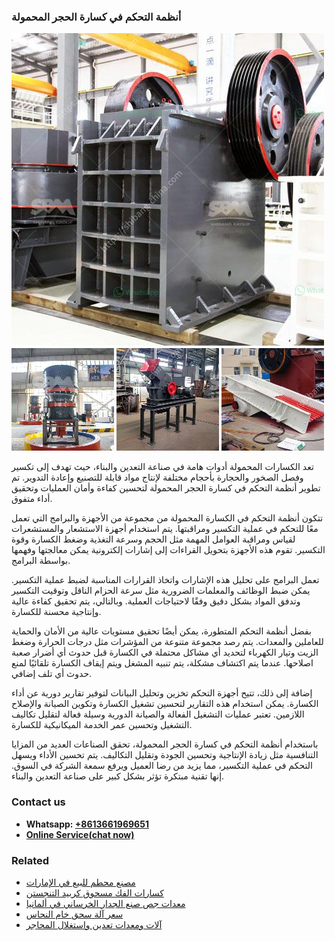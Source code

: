 <h3>أنظمة التحكم في كسارة الحجر المحمولة</h3><img src='1701746506.jpg' alt=''><p>تعد الكسارات المحمولة أدوات هامة في صناعة التعدين والبناء، حيث تهدف إلى تكسير وفصل الصخور والحجارة بأحجام مختلفة لإنتاج مواد قابلة للتصنيع وإعادة التدوير. تم تطوير أنظمة التحكم في كسارة الحجر المحمولة لتحسين كفاءة وأمان العمليات وتحقيق أداء متفوق.</p><p>تتكون أنظمة التحكم في الكسارة المحمولة من مجموعة من الأجهزة والبرامج التي تعمل معًا للتحكم في عملية التكسير ومراقبتها. يتم استخدام أجهزة الاستشعار والمستشعرات لقياس ومراقبة العوامل المهمة مثل الحجم وسرعة التغذية وضغط الكسارة وقوة التكسير. تقوم هذه الأجهزة بتحويل القراءات إلى إشارات إلكترونية يمكن معالجتها وفهمها بواسطة البرامج.</p><p>تعمل البرامج على تحليل هذه الإشارات واتخاذ القرارات المناسبة لضبط عملية التكسير. يمكن ضبط الوظائف والمعلمات الضرورية مثل سرعة الحزام الناقل وتوقيت التكسير وتدفق المواد بشكل دقيق وفقًا لاحتياجات العملية. وبالتالي، يتم تحقيق كفاءة عالية وإنتاجية محسنة للكسارة.</p><p>بفضل أنظمة التحكم المتطورة، يمكن أيضًا تحقيق مستويات عالية من الأمان والحماية للعاملين والمعدات. يتم رصد مجموعة متنوعة من المؤشرات مثل درجات الحرارة وضغط الزيت وتيار الكهرباء لتحديد أي مشاكل محتملة في الكسارة قبل حدوث أي أضرار صعبة اصلاحها. عندما يتم اكتشاف مشكلة، يتم تنبيه المشغل ويتم إيقاف الكسارة تلقائيًا لمنع حدوث أي تلف إضافي.</p><p>إضافة إلى ذلك، تتيح أجهزة التحكم تخزين وتحليل البيانات لتوفير تقارير دورية عن أداء الكسارة. يمكن استخدام هذه التقارير لتحسين تشغيل الكسارة وتكوين الصيانة والإصلاح اللازمين. تعتبر عمليات التشغيل الفعالة والصيانة الدورية وسيلة فعالة لتقليل تكاليف التشغيل وتحسين عمر الخدمة الميكانيكية للكسارة.</p><p>باستخدام أنظمة التحكم في كسارة الحجر المحمولة، تحقق الصناعات العديد من المزايا التنافسية مثل زيادة الإنتاجية وتحسين الجودة وتقليل التكاليف. يتم تحسين الأداء ويسهل التحكم في عملية التكسير، مما يزيد من رضا العميل ويرفع سمعة الشركة في السوق. إنها تقنية مبتكرة تؤثر بشكل كبير على صناعة التعدين والبناء.</p><h3>Contact us</h3><ul><li><strong>Whatsapp:&nbsp;<a href="https://wa.me/8613661969651">+8613661969651</a></strong></li><li><a href="https://swt.shibang-china.com/?git&amp;zhl&amp;أنظمة التحكم في كسارة الحجر المحمولة"><strong>Online Service(chat now)</strong></a></li></ul><h3>Related</h3><ul><li><a href='مصنع محطم للبيع في الإمارات.md'>مصنع محطم للبيع في الإمارات</a></li><li><a href='كسارات الفك مسحوق كربيد التنجستن.md'>كسارات الفك مسحوق كربيد التنجستن</a></li><li><a href='معدات جص صنع الجدار الخرساني في ألمانيا.md'>معدات جص صنع الجدار الخرساني في ألمانيا</a></li><li><a href='سعر آلة سحق خام النحاس.md'>سعر آلة سحق خام النحاس</a></li><li><a href='آلات ومعدات تعدين واستغلال المحاجر.md'>آلات ومعدات تعدين واستغلال المحاجر</a></li></ul>